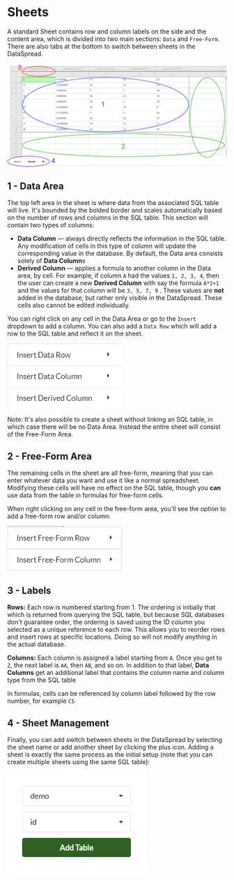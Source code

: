 # Sheets

A standard Sheet contains row and column labels on the side and the content area, which is divided into two main sections: `Data` and `Free-Form`. There are also tabs at the bottom to switch between sheets in the DataSpread.

![](.gitbook/assets/image%20%285%29.png)

## 1 - Data Area

The top left area in the sheet is where data from the associated SQL table will live. It's bounded by the bolded border and scales automatically based on the number of rows and columns in the SQL table. This section will contain two types of columns:

* **Data Column** — always directly reflects the information in the SQL table. Any modification of cells in this type of column will update the corresponding value in the database. By default, the Data area consists solely of **Data Column**s
* **Derived Column** — applies a formula to another column in the Data area, by cell. For example, if column `A` had the values `1, 2, 3, 4`, then the user can create a new **Derived Column** with say the formula `A*2+1` and the values for that column will be `3, 5, 7, 9` . These values are **not** added in the database, but rather only visible in the DataSpread. These cells also cannot be edited individually.

You can right click on any cell in the Data Area or go to the `Insert` dropdown to add a column. You can also add a `Data Row` which will add a row to the SQL table and reflect it on the sheet.

![](.gitbook/assets/image%20%283%29.png)

Note: It's also possible to create a sheet without linking an SQL table, in which case there will be no Data Area. Instead the entire sheet will consist of the Free-Form Area.

## 2 - Free-Form Area

The remaining cells in the sheet are all free-form, meaning that you can enter whatever data you want and use it like a normal spreadsheet. Modifying these cells will have no effect on the SQL table, though you **can** use data from the table in formulas for free-form cells.

When right clicking on any cell in the free-form area, you'll see the option to add a free-form row and/or column:

![](.gitbook/assets/image%20%2819%29.png)

## 3 - Labels

**Rows:** Each row is numbered starting from 1. The ordering is initially that which is returned from querying the SQL table, but because SQL databases don't guarantee order, the ordering is saved using the ID column you selected as a unique reference to each row. This allows you to reorder rows and insert rows at specific locations. Doing so will not modify anything in the actual database.

**Columns:** Each column is assigned a label starting from `A`. Once you get to `Z`, the next label is `AA`, then `AB`, and so on. In addition to that label, **Data Columns** get an additional label that contains the column name and column type from the SQL table

In formulas, cells can be referenced by column label followed by the row number, for example `C5`

## 4 - Sheet Management

Finally, you can add switch between sheets in the DataSpread by selecting the sheet name or add another sheet by clicking the plus icon. Adding a sheet is exactly the same process as the initial setup \(note that you can create multiple sheets using the same SQL table\):

![](.gitbook/assets/image%20%2813%29.png)



